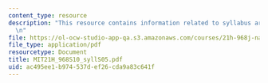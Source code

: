 ```yaml
---
content_type: resource
description: "This resource contains information related to syllabus archive for 2005.\r\
  \n"
file: https://ol-ocw-studio-app-qa.s3.amazonaws.com/courses/21h-968j-nature-environment-and-empire-spring-2010/ac495ee1b974537def26cda9a83c641f_MIT21H_968S10_syllS05.pdf
file_type: application/pdf
resourcetype: Document
title: MIT21H_968S10_syllS05.pdf
uid: ac495ee1-b974-537d-ef26-cda9a83c641f
---
```

